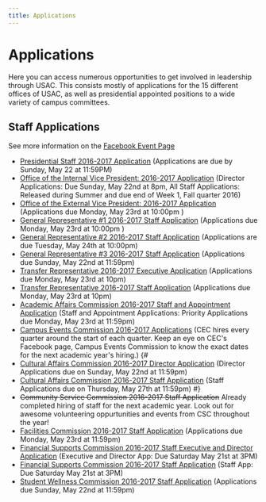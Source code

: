 ```yaml
---
title: Applications
---
```


# Applications

Here you can access numerous opportunities to get involved in leadership through USAC. This consists mostly of applications for the 15 different offices of USAC, as well as presidential appointed positions to a wide variety of campus committees.

## Staff Applications

See more information on the [Facebook Event Page](https://www.facebook.com/events/667143006725224/)

- [Presidential Staff 2016-2017 Application](https://docs.google.com/forms/d/16TqXpxJKnGwadEn_B3n-fHx_vL8iJRroAn4LPlyD1f4/viewform?c=0&w=1) (Applications are due by Sunday, May 22 at 11:59PM)
- [Office of the Internal Vice President: 2016-2017 Application](https://docs.google.com/a/g.ucla.edu/forms/d/1cMdTod_fgUtFI463wmXTc0rJBNWMyA-PKeOj1Vyul1U/viewform) (Director Applications: Due Sunday, May 22nd at 8pm, All Staff Applications: Released during Summer and due end of Week 1, Fall quarter 2016)
- [Office of the External Vice President: 2016-2017 Application](https://usacevp2016.weebly.com/) (Applications due Monday, May 23rd at 10:00pm )
- [General Representative \#1 2016-2017 Staff Application](https://uclagenrep1.weebly.com/) (Applications due Monday, May 23rd at 10:00pm )
- [General Representative \#2 2016-2017 Staff Application](https://tr.im/GenRep) (Applications are due Tuesday, May 24th at 10:00pm)
- [General Representative \#3 2016-2017 Staff Application](https://docs.google.com/a/g.ucla.edu/forms/d/1U3ccTA5U3i1jSdo889_jVoNQ35HunLs9w3w9mVImgXk/viewform) (Applications due Sunday, May 22nd at 11:59pm)
- [Transfer Representative 2016-2017 Executive Application](http://usactsr.weebly.com) (Applications due Monday, May 23rd at 10pm)
- [Transfer Representative 2016-2017 Staff Application](http://usactsr.weebly.com) (Applications due Monday, May 23rd at 10pm)
- [Academic Affairs Commission 2016-2017 Staff and Appointment Application](https://goo.gl/forms/1GgCVovODY) (Staff and Appointment Applications: Priority Applications due Monday, May 23rd at 11:59pm)
- [Campus Events Commission 2016-2017 Applications](https://www.facebook.com/uclacec/) (CEC hires every quarter around the start of each quarter. Keep an eye on CEC's Facebook page, Campus Events Commission to know the exact dates for the next academic year's hiring.)
{#
- [Cultural Affairs Commission 2016-2017 Director Application](http://www.culturalaffairsla.com/) (Director Applications due on Sunday, May 22nd at 11:59pm)
- [Cultural Affairs Commission 2016-2017 Staff Application](http://www.culturalaffairsla.com/) (Staff Applications due on Thursday, May 27th at 11:59pm)
#}
- <del>Community Service Commission 2016-2017 Staff Application</del> Already completed hiring of staff for the next academic year. Look out for awesome volunteering oppurtunities and events from CSC throughout the year\!
- [Facilities Commission 2016-2017 Staff Application](https://goo.gl/forms/bMEuDE6kWs) (Applications due Monday, May 23rd at 11:59pm)
- [Financial Supports Commission 2016-2017 Staff Executive and Director Application](https://docs.google.com/forms/d/1BfxF9L0O_AbSp_eeY2vkp4PGoFap5VNY-WD9c8Pk2d8/viewform) (Executive and Director App: Due Saturday May 21st at 3PM)
- [Financial Supports Commission 2016-2017 Staff Application](https://docs.google.com/forms/d/1JzoTBwnUuPllOgBTMy35tNBt6hzIhmruAnBKdwDR2oM/viewform) (Staff App: Due Saturday May 21st at 3PM)
- [Student Wellness Commission 2016-2017 Staff Application](https://goo.gl/forms/9Nhu8yl9qg) (Applications due Sunday, May 22nd at 11:59pm)
